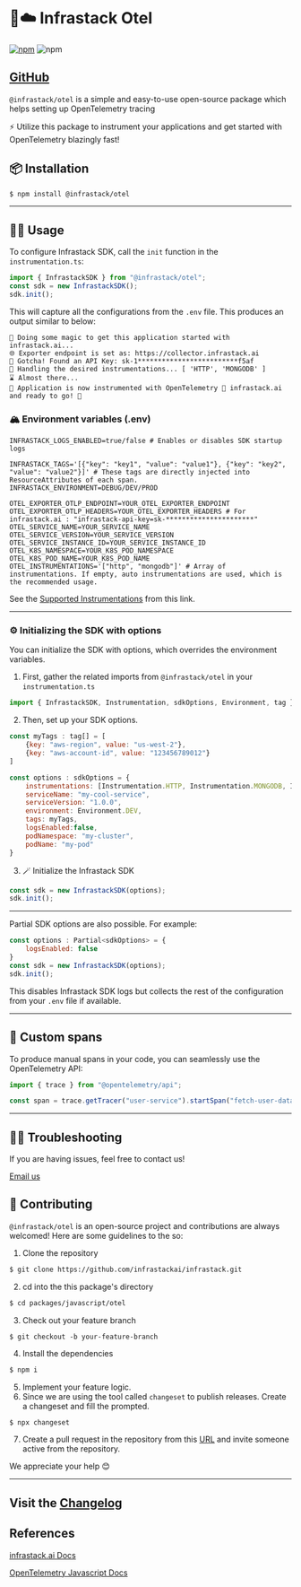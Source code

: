 # 🐙☁️ Infrastack Otel

[![npm](https://img.shields.io/npm/v/@infrastack/otel.svg)](https://www.npmjs.com/package/@infrastack/otel)
![npm](https://img.shields.io/npm/dm/@infrastack/otel)


## [GitHub](https://github.com/infrastackai/infrastack/tree/main/packages/javascript/otel)


`@infrastack/otel` is a simple and easy-to-use open-source package which helps setting up OpenTelemetry tracing

⚡ Utilize this package to instrument your applications and get started with OpenTelemetry blazingly fast!

## 📦 Installation

```bash
$ npm install @infrastack/otel
```
---

## 🧑‍🏫 Usage
To configure Infrastack SDK, call the `init` function in the `instrumentation.ts`:

```javascript
import { InfrastackSDK } from "@infrastack/otel";
const sdk = new InfrastackSDK();
sdk.init();
```

This will capture all the configurations from the `.env` file. This produces an output similar to below:
```
🧙 Doing some magic to get this application started with infrastack.ai...
🌐 Exporter endpoint is set as: https://collector.infrastack.ai
🔑 Gotcha! Found an API Key: sk-1*************************f5af
🎻 Handling the desired instrumentations... [ 'HTTP', 'MONGODB' ]
⌛ Almost there...
🚀 Application is now instrumented with OpenTelemetry 🤝 infrastack.ai and ready to go! 💪
```

### 🏔️ Environment variables (.env)
```properties
INFRASTACK_LOGS_ENABLED=true/false # Enables or disables SDK startup logs

INFRASTACK_TAGS='[{"key": "key1", "value": "value1"}, {"key": "key2", "value": "value2"}]' # These tags are directly injected into ResourceAttributes of each span.
INFRASTACK_ENVIRONMENT=DEBUG/DEV/PROD 

OTEL_EXPORTER_OTLP_ENDPOINT=YOUR_OTEL_EXPORTER_ENDPOINT
OTEL_EXPORTER_OTLP_HEADERS=YOUR_OTEL_EXPORTER_HEADERS # For infrastack.ai : "infrastack-api-key=sk-**********************"
OTEL_SERVICE_NAME=YOUR_SERVICE_NAME
OTEL_SERVICE_VERSION=YOUR_SERVICE_VERSION
OTEL_SERVICE_INSTANCE_ID=YOUR_SERVICE_INSTANCE_ID
OTEL_K8S_NAMESPACE=YOUR_K8S_POD_NAMESPACE
OTEL_K8S_POD_NAME=YOUR_K8S_POD_NAME
OTEL_INSTRUMENTATIONS='["http", "mongodb"]' # Array of instrumentations. If empty, auto instrumentations are used, which is the recommended usage.
```

See the [Supported Instrumentations](https://github.com/infrastackai/infrastack/blob/main/packages/javascript/otel/src/instrumentations/index.ts) from this link.

---

### ⚙️ Initializing the SDK with options
You can initialize the SDK with options, which overrides the environment variables.

1. First, gather the related imports from `@infrastack/otel` in your `instrumentation.ts`

```javascript
import { InfrastackSDK, Instrumentation, sdkOptions, Environment, tag } from "@infrastack/otel";
```
2. Then, set up your SDK options. 

```javascript
const myTags : tag[] = [
    {key: "aws-region", value: "us-west-2"},
    {key: "aws-account-id", value: "123456789012"}
]

const options : sdkOptions = {
    instrumentations: [Instrumentation.HTTP, Instrumentation.MONGODB, Instrumentation.EXPRESS],
    serviceName: "my-cool-service",
    serviceVersion: "1.0.0",
    environment: Environment.DEV,
    tags: myTags,
    logsEnabled:false,
    podNamespace: "my-cluster",
    podName: "my-pod"
}
```

3. 🪄 Initialize the Infrastack SDK
```javascript
const sdk = new InfrastackSDK(options);
sdk.init();
```

---
Partial SDK options are also possible. For example:

```javascript
const options : Partial<sdkOptions> = {
    logsEnabled: false
}
const sdk = new InfrastackSDK(options);
sdk.init();
```
This disables Infrastack SDK logs but collects the rest of the configuration from your `.env` file if available.

---

## 🔧 Custom spans 
To produce manual spans in your code, you can seamlessly use the OpenTelemetry API:

```javascript
import { trace } from "@opentelemetry/api";

const span = trace.getTracer("user-service").startSpan("fetch-user-data");
```

---

## 🧑‍🔧 Troubleshooting
If you are having issues, feel free to contact us!

[Email us](mailto:ferhat@infrastack.ai)

## 💪 Contributing
`@infrastack/otel` is an open-source project and contributions are always welcomed! Here are some guidelines to the so:

1. Clone the repository

```bash
$ git clone https://github.com/infrastackai/infrastack.git
```
2. cd into the this package's directory

```bash
$ cd packages/javascript/otel
```

3. Check out your feature branch

```
$ git checkout -b your-feature-branch
```
4. Install the dependencies

```bash
$ npm i
```
5. Implement your feature logic.
6. Since we are using the tool called `changeset` to publish releases. Create a changeset and fill the prompted.

```bash
$ npx changeset
```
7. Create a pull request in the repository from this [URL](https://github.com/infrastackai/infrastack/pulls) and invite someone active from the repository. 

We appreciate your help 😊

---

## Visit the [Changelog](https://github.com/infrastackai/infrastack/blob/main/packages/javascript/otel/CHANGELOG.md)

## References
[infrastack.ai Docs](https://docs.infrastack.ai)

[OpenTelemetry Javascript Docs](https://opentelemetry.io/docs/languages/js/)